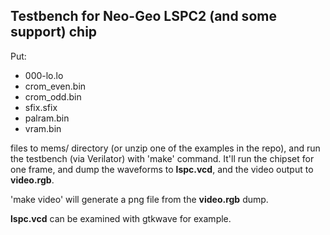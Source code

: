 ## Testbench for Neo-Geo LSPC2 (and some support) chip

Put:

- 000-lo.lo
- crom_even.bin
- crom_odd.bin
- sfix.sfix
- palram.bin
- vram.bin

files to mems/ directory (or unzip one of the examples in the repo), and run the testbench (via Verilator) with 'make' command.
It'll run the chipset for one frame, and dump the waveforms to **lspc.vcd**, and the video output to **video.rgb**.

'make video' will generate a png file from the **video.rgb** dump.

**lspc.vcd** can be examined with gtkwave for example.

